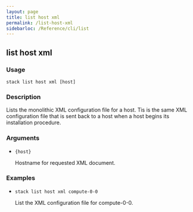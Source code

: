 ```yaml
---
layout: page
title: list host xml
permalink: /list-host-xml
sidebarloc: /Reference/cli/list
---
```


## list host xml

### Usage

`stack list host xml [host]`

### Description

Lists the monolithic XML configuration file for a host.
	Tis is the same XML configuration file that is sent back to a 
        host when a host begins its installation procedure.

### Arguments

* `{host}`

   Hostname for requested XML document.


### Examples

* `stack list host xml compute-0-0`

   List the XML configuration file for compute-0-0.



